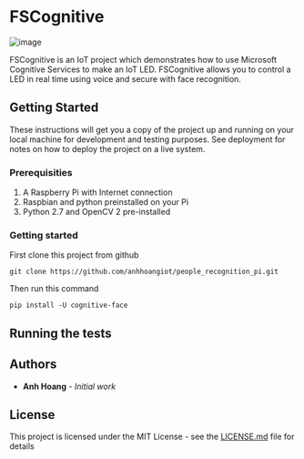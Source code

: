 # FSCognitive

![image](https://a2ua.com/cognitive/cognitive-004.jpg)

FSCognitive is an IoT project which demonstrates how to use Microsoft Cognitive Services to make an IoT LED.
FSCognitive allows you to control a LED in real time using voice and secure with face recognition.

## Getting Started

These instructions will get you a copy of the project up and running on your local machine for development and testing purposes. See deployment for notes on how to deploy the project on a live system.

### Prerequisities

1. A Raspberry Pi with Internet connection
2. Raspbian and python preinstalled on your Pi
3. Python 2.7 and OpenCV 2 pre-installed

### Getting started

First clone this project from github

```
git clone https://github.com/anhhoangiot/people_recognition_pi.git
```
Then run this command
```
pip install -U cognitive-face
```

## Running the tests

## Authors

* **Anh Hoang** - *Initial work*

## License

This project is licensed under the MIT License - see the [LICENSE.md](LICENSE.md) file for details
